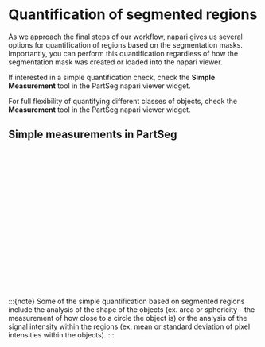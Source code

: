 # Quantification of segmented regions

As we approach the final steps of our workflow, napari gives us several options for quantification of regions based on the segmentation masks. Importantly, you can perform this quantification regardless of how the segmentation mask was created or loaded into the napari viewer. 

If interested in a simple quantification check, check the **Simple Measurement** tool in the PartSeg napari viewer widget. 

For full flexibility of quantifying different classes of objects, check the **Measurement** tool in the PartSeg napari viewer widget. 

## Simple measurements in PartSeg

<script src="https://fast.wistia.com/embed/medias/59hl61l69o.jsonp" async></script><script src="https://fast.wistia.com/assets/external/E-v1.js" async></script><div class="wistia_responsive_padding" style="padding:56.25% 0 0 0;position:relative;"><div class="wistia_responsive_wrapper" style="height:100%;left:0;position:absolute;top:0;width:100%;"><div class="wistia_embed wistia_async_59hl61l69o seo=false videoFoam=true" style="height:100%;position:relative;width:100%"><div class="wistia_swatch" style="height:100%;left:0;opacity:0;overflow:hidden;position:absolute;top:0;transition:opacity 200ms;width:100%;"><img src="https://fast.wistia.com/embed/medias/59hl61l69o/swatch" style="filter:blur(5px);height:100%;object-fit:contain;width:100%;" alt="" aria-hidden="true" onload="this.parentNode.style.opacity=1;" /></div></div></div></div>

:::{note}
Some of the simple quantification based on segmented regions include the analysis of the shape of the objects (ex. area or sphericity - the measurement of how close to a circle the object is) or the analysis of the signal intensity within the regions (ex. mean or standard deviation of pixel intensities within the objects).
:::
